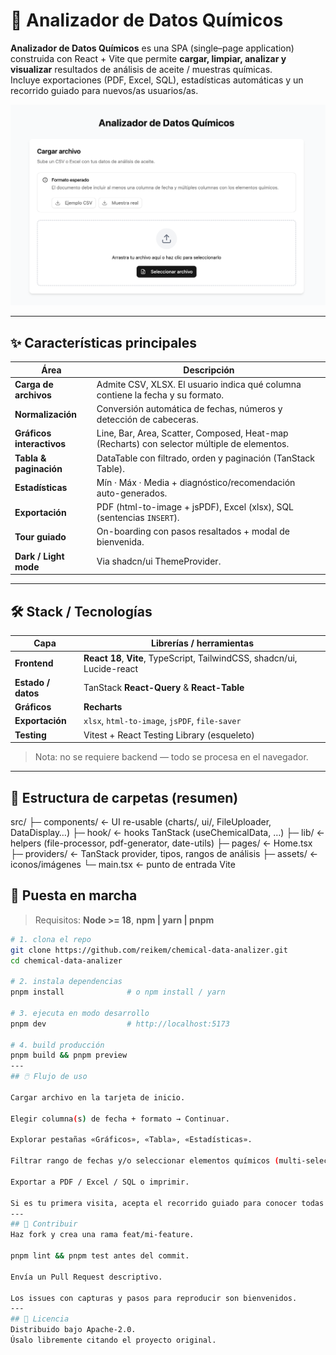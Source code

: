 # 🔬 Analizador de Datos Químicos

**Analizador de Datos Químicos** es una SPA (single–page application) construida con React + Vite que permite **cargar, limpiar, analizar y visualizar** resultados de análisis de aceite / muestras químicas.  
Incluye exportaciones (PDF, Excel, SQL), estadísticas automáticas y un recorrido guiado para nuevos/as usuarios/as.

![Pantalla principal](src/assets/proyecto.png)

---

## ✨ Características principales

| Área | Descripción |
|------|-------------|
| **Carga de archivos** | Admite CSV, XLSX. El usuario indica qué columna contiene la fecha y su formato. |
| **Normalización** | Conversión automática de fechas, números y detección de cabeceras. |
| **Gráficos interactivos** | Line, Bar, Area, Scatter, Composed, Heat-map (Recharts) con selector múltiple de elementos. |
| **Tabla & paginación** | DataTable con filtrado, orden y paginación (TanStack Table). |
| **Estadísticas** | Mín · Máx · Media + diagnóstico/recomendación auto-generados. |
| **Exportación** | PDF (html-to-image + jsPDF), Excel (xlsx), SQL (sentencias `INSERT`). |
| **Tour guiado** | On-boarding con pasos resaltados + modal de bienvenida. |
| **Dark / Light mode** | Via shadcn/ui ThemeProvider. |

---

## 🛠️ Stack / Tecnologías

| Capa | Librerías / herramientas |
|------|--------------------------|
| **Frontend** | **React 18**, **Vite**, TypeScript, TailwindCSS, shadcn/ui, Lucide-react |
| **Estado / datos** | TanStack **React-Query** & **React-Table** |
| **Gráficos** | **Recharts** |
| **Exportación** | `xlsx`, `html-to-image`, `jsPDF`, `file-saver` |
| **Testing** | Vitest + React Testing Library (esqueleto) |

> Nota: no se requiere backend — todo se procesa en el navegador.

---

## 📁 Estructura de carpetas (resumen)

src/
├─ components/ ← UI re-usable (charts/, ui/, FileUploader, DataDisplay…)
├─ hook/ ← hooks TanStack (useChemicalData, …)
├─ lib/ ← helpers (file-processor, pdf-generator, date-utils)
├─ pages/ ← Home.tsx
├─ providers/ ← TanStack provider, tipos, rangos de análisis
├─ assets/ ← iconos/imágenes
└─ main.tsx ← punto de entrada Vite

## 🚀 Puesta en marcha

> Requisitos: **Node >= 18**, **npm | yarn | pnpm**

```bash
# 1. clona el repo
git clone https://github.com/reikem/chemical-data-analizer.git
cd chemical-data-analizer

# 2. instala dependencias
pnpm install              # o npm install / yarn

# 3. ejecuta en modo desarrollo
pnpm dev                  # http://localhost:5173

# 4. build producción
pnpm build && pnpm preview
---
## 🖱️ Flujo de uso

Cargar archivo en la tarjeta de inicio.

Elegir columna(s) de fecha + formato → Continuar.

Explorar pestañas «Gráficos», «Tabla», «Estadísticas».

Filtrar rango de fechas y/o seleccionar elementos químicos (multi-selector).

Exportar a PDF / Excel / SQL o imprimir.

Si es tu primera visita, acepta el recorrido guiado para conocer todas las zonas de la UI.
---
## 🙌 Contribuir
Haz fork y crea una rama feat/mi-feature.

pnpm lint && pnpm test antes del commit.

Envía un Pull Request descriptivo.

Los issues con capturas y pasos para reproducir son bienvenidos.
---
## 📄 Licencia
Distribuido bajo Apache-2.0.
Úsalo libremente citando el proyecto original.